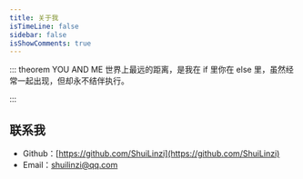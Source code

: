 ```yaml
---
title: 关于我
isTimeLine: false
sidebar: false
isShowComments: true
---
```


<p align="center"><img style="border-radius:41%;pointer-events:none;transform: scale(0.9);" :src="$withBase('/vuepress/kangna.png')"  width=160></p>
<p align="center" style="margin-top: -15px;">
 
  

 
</p>
<Clock02 style="margin-bottom: -12px"/>

::: theorem YOU AND ME
世界上最远的距离，是我在 if 里你在 else 里，虽然经常一起出现，但却永不结伴执行。


:::

<CanvasNest color="255,0,0" opacity='1'></CanvasNest>




## 联系我


 - Github：[https://github.com/ShuiLinzi](https://github.com/ShuiLinzi)
- Email：[shuilinzi@qq.com](mailto:shuilinzi@qq.com)









